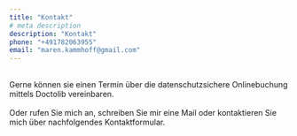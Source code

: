 ```yaml
---
title: "Kontakt"
# meta description
description: "Kontakt"
phone: "+491782063955"
email: "maren.kammhoff@gmail.com"
---
```


<br>
Gerne können sie einen Termin über die datenschutzsichere Onlinebuchung mittels Doctolib vereinbaren.
<br>
<br>
Oder rufen Sie mich an, schreiben Sie mir eine Mail oder kontaktieren Sie mich über nachfolgendes Kontaktformular.
